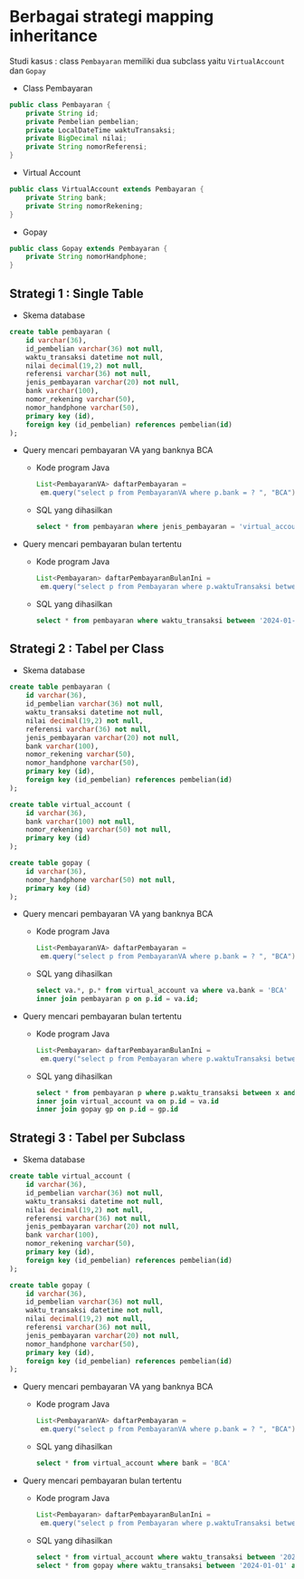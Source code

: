 # Berbagai strategi mapping inheritance #

Studi kasus : class `Pembayaran` memiliki dua subclass yaitu `VirtualAccount` dan `Gopay`

* Class Pembayaran

```java
public class Pembayaran {
    private String id;
    private Pembelian pembelian;
    private LocalDateTime waktuTransaksi;
    private BigDecimal nilai;
    private String nomorReferensi;
}
```

* Virtual Account


```java
public class VirtualAccount extends Pembayaran {
    private String bank;
    private String nomorRekening;
}
```

* Gopay

```java
public class Gopay extends Pembayaran {
    private String nomorHandphone;
}
```

## Strategi 1 : Single Table ##

* Skema database

```sql
create table pembayaran (
    id varchar(36), 
    id_pembelian varchar(36) not null,
    waktu_transaksi datetime not null,
    nilai decimal(19,2) not null,
    referensi varchar(36) not null,
    jenis_pembayaran varchar(20) not null,
    bank varchar(100), 
    nomor_rekening varchar(50), 
    nomor_handphone varchar(50),
    primary key (id),
    foreign key (id_pembelian) references pembelian(id)
);
```

* Query mencari pembayaran VA yang banknya BCA

    * Kode program Java 

       ```java
       List<PembayaranVA> daftarPembayaran = 
        em.query("select p from PembayaranVA where p.bank = ? ", "BCA");
       ```
    
    * SQL yang dihasilkan

        ```sql
        select * from pembayaran where jenis_pembayaran = 'virtual_account' and bank = 'BCA'
        ```
    
* Query mencari pembayaran bulan tertentu

    * Kode program Java 

       ```java
       List<Pembayaran> daftarPembayaranBulanIni = 
        em.query("select p from Pembayaran where p.waktuTransaksi between ? and ?", "2024-04-01", "2024-05-01");
       ```
    
    * SQL yang dihasilkan

        ```sql
        select * from pembayaran where waktu_transaksi between '2024-01-01' and '2024-05-01'
        ```

## Strategi 2 : Tabel per Class ##

* Skema database

```sql
create table pembayaran (
    id varchar(36), 
    id_pembelian varchar(36) not null,
    waktu_transaksi datetime not null,
    nilai decimal(19,2) not null,
    referensi varchar(36) not null,
    jenis_pembayaran varchar(20) not null,
    bank varchar(100), 
    nomor_rekening varchar(50), 
    nomor_handphone varchar(50),
    primary key (id),
    foreign key (id_pembelian) references pembelian(id)
);

create table virtual_account (
    id varchar(36), 
    bank varchar(100) not null, 
    nomor_rekening varchar(50) not null, 
    primary key (id)
);

create table gopay (
    id varchar(36), 
    nomor_handphone varchar(50) not null, 
    primary key (id)
);
```

* Query mencari pembayaran VA yang banknya BCA

    * Kode program Java 

       ```java
       List<PembayaranVA> daftarPembayaran = 
        em.query("select p from PembayaranVA where p.bank = ? ", "BCA");
       ```
    
    * SQL yang dihasilkan

        ```sql
        select va.*, p.* from virtual_account va where va.bank = 'BCA' 
        inner join pembayaran p on p.id = va.id;
        ```
    
* Query mencari pembayaran bulan tertentu

    * Kode program Java 

       ```java
       List<Pembayaran> daftarPembayaranBulanIni = 
        em.query("select p from Pembayaran where p.waktuTransaksi between ? and ?", "2024-04-01", "2024-05-01");
       ```
    
    * SQL yang dihasilkan

        ```sql
        select * from pembayaran p where p.waktu_transaksi between x and y 
        inner join virtual_account va on p.id = va.id 
        inner join gopay gp on p.id = gp.id
        ```

## Strategi 3 : Tabel per Subclass ##

* Skema database

```sql
create table virtual_account (
    id varchar(36), 
    id_pembelian varchar(36) not null,
    waktu_transaksi datetime not null,
    nilai decimal(19,2) not null,
    referensi varchar(36) not null,
    jenis_pembayaran varchar(20) not null,
    bank varchar(100), 
    nomor_rekening varchar(50), 
    primary key (id),
    foreign key (id_pembelian) references pembelian(id)
);

create table gopay (
    id varchar(36), 
    id_pembelian varchar(36) not null,
    waktu_transaksi datetime not null,
    nilai decimal(19,2) not null,
    referensi varchar(36) not null,
    jenis_pembayaran varchar(20) not null,
    nomor_handphone varchar(50),
    primary key (id),
    foreign key (id_pembelian) references pembelian(id)
);
```

* Query mencari pembayaran VA yang banknya BCA

    * Kode program Java 

       ```java
       List<PembayaranVA> daftarPembayaran = 
        em.query("select p from PembayaranVA where p.bank = ? ", "BCA");
       ```
    
    * SQL yang dihasilkan

        ```sql
        select * from virtual_account where bank = 'BCA'
        ```
    
* Query mencari pembayaran bulan tertentu

    * Kode program Java 

       ```java
       List<Pembayaran> daftarPembayaranBulanIni = 
        em.query("select p from Pembayaran where p.waktuTransaksi between ? and ?", "2024-04-01", "2024-05-01");
       ```
    
    * SQL yang dihasilkan

        ```sql
        select * from virtual_account where waktu_transaksi between '2024-01-01' and '2024-05-01';
        select * from gopay where waktu_transaksi between '2024-01-01' and '2024-05-01';
        ```